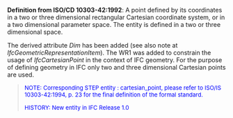 ﻿**Definition from ISO/CD 10303-42:1992**: A point defined by its coordinates in a two or three dimensional rectangular Cartesian coordinate system, or in a two dimensional parameter space. The entity is defined in a two or three dimensional space.

The derived attribute _Dim_ has been added (see also note at _IfcGeometricRepresentationItem_). The WR1 was added to constrain the usage of _IfcCartesianPoint_ in the context of IFC geometry. For the purpose of defining geometry in IFC only two and three dimensional Cartesian points are used.

> <font size="-1" color="#0000FF">NOTE: Corresponding STEP entity :
		  cartesian_point, please refer to ISO/IS 10303-42:1994, p. 23 for the final
		  definition of the formal standard. </font>
> 
> <font size="-1" color="#0000FF">HISTORY: New entity in IFC Release 1.0
		  </font>
>